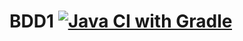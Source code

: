 # BDD1 [![Java CI with Gradle](https://github.com/Himmmera/BDD1/actions/workflows/gradle.yml/badge.svg)](https://github.com/Himmmera/BDD1/actions/workflows/gradle.yml)
